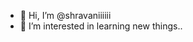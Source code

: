 - 👋 Hi, I’m @shravaniiiiii
- 👀 I’m interested in learning new things..

<!---
shravaniiiiii/shravaniiiiii is a ✨ special ✨ repository because its `README.md` (this file) appears on your GitHub profile.
You can click the Preview link to take a look at your changes.
--->
